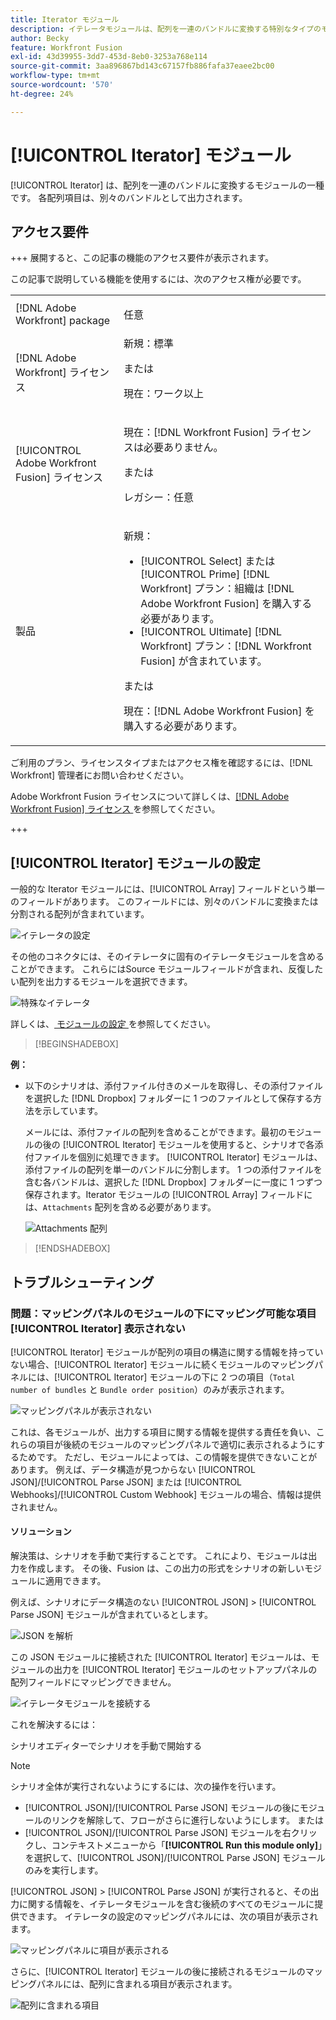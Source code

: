 ```yaml
---
title: Iterator モジュール
description: イテレータモジュールは、配列を一連のバンドルに変換する特別なタイプのモジュールです。各配列項目は、別々のバンドルとして出力されます。
author: Becky
feature: Workfront Fusion
exl-id: 43d39955-3dd7-453d-8eb0-3253a768e114
source-git-commit: 3aa896867bd143c67157fb886fafa37eaee2bc00
workflow-type: tm+mt
source-wordcount: '570'
ht-degree: 24%

---
```


# [!UICONTROL Iterator] モジュール

[!UICONTROL Iterator] は、配列を一連のバンドルに変換するモジュールの一種です。 各配列項目は、別々のバンドルとして出力されます。

## アクセス要件

+++ 展開すると、この記事の機能のアクセス要件が表示されます。

この記事で説明している機能を使用するには、次のアクセス権が必要です。

<table style="table-layout:auto">
 <col> 
 <col> 
 <tbody> 
  <tr> 
    <td role="rowheader">[!DNL Adobe Workfront] package</td> 
   <td> <p>任意</p> </td> 
  </tr> 
  <tr data-mc-conditions=""> 
   <td role="rowheader">[!DNL Adobe Workfront] ライセンス</td> 
   <td> 新規：標準<p>または</p><p>現在：ワーク以上</p> </td> 
  </tr> 
  <tr> 
   <td role="rowheader">[!UICONTROL Adobe Workfront Fusion] ライセンス</td> 
   <td>
   <p>現在：[!DNL Workfront Fusion] ライセンスは必要ありません。</p>
   <p>または</p>
   <p>レガシー：任意 </p>
   </td> 
  </tr> 
  <tr> 
   <td role="rowheader">製品</td> 
   <td>
   <p>新規：</p> <ul><li>[!UICONTROL Select] または [!UICONTROL Prime] [!DNL Workfront] プラン：組織は [!DNL Adobe Workfront Fusion] を購入する必要があります。</li><li>[!UICONTROL Ultimate] [!DNL Workfront] プラン：[!DNL Workfront Fusion] が含まれています。</li></ul>
   <p>または</p>
   <p>現在：[!DNL Adobe Workfront Fusion] を購入する必要があります。</p>
   </td> 
  </tr>
 </tbody> 
</table>


ご利用のプラン、ライセンスタイプまたはアクセス権を確認するには、[!DNL Workfront] 管理者にお問い合わせください。

Adobe Workfront Fusion ライセンスについて詳しくは、[[!DNL Adobe Workfront Fusion]  ライセンス ](/help/workfront-fusion/set-up-and-manage-workfront-fusion/licensing-operations-overview/license-automation-vs-integration.md) を参照してください。

+++

## [!UICONTROL Iterator] モジュールの設定

一般的な Iterator モジュールには、[!UICONTROL Array] フィールドという単一のフィールドがあります。 このフィールドには、別々のバンドルに変換または分割される配列が含まれています。

![ イテレータの設定 ](assets/set-up-iterator.jpg)

その他のコネクタには、そのイテレータに固有のイテレータモジュールを含めることができます。 これらにはSource モジュールフィールドが含まれ、反復したい配列を出力するモジュールを選択できます。

![ 特殊なイテレータ ](assets/specialized-iterators.jpg)

詳しくは、[ モジュールの設定 ](/help/workfront-fusion/create-scenarios/add-modules/configure-a-modules-settings.md) を参照してください。

>[!BEGINSHADEBOX]

**例：**

* 以下のシナリオは、添付ファイル付きのメールを取得し、その添付ファイルを選択した [!DNL Dropbox] フォルダーに 1 つのファイルとして保存する方法を示しています。

  メールには、添付ファイルの配列を含めることができます。最初のモジュールの後の [!UICONTROL Iterator] モジュールを使用すると、シナリオで各添付ファイルを個別に処理できます。 [!UICONTROL Iterator] モジュールは、添付ファイルの配列を単一のバンドルに分割します。 1 つの添付ファイルを含む各バンドルは、選択した [!DNL Dropbox] フォルダーに一度に 1 つずつ保存されます。Iterator モジュールの [!UICONTROL Array] フィールドには、`Attachments` 配列を含める必要があります。

  ![Attachments 配列 ](assets/attachments-array.jpg)

>[!ENDSHADEBOX]


## トラブルシューティング

### 問題：マッピングパネルのモジュールの下にマッピング可能な項目 [!UICONTROL Iterator] 表示されない

[!UICONTROL Iterator] モジュールが配列の項目の構造に関する情報を持っていない場合、[!UICONTROL Iterator] モジュールに続くモジュールのマッピングパネルには、[!UICONTROL Iterator] モジュールの下に 2 つの項目（`Total number of bundles` と `Bundle order position`）のみが表示されます。

![ マッピングパネルが表示されない ](assets/mapping-panel-doesnt-display.png)

これは、各モジュールが、出力する項目に関する情報を提供する責任を負い、これらの項目が後続のモジュールのマッピングパネルで適切に表示されるようにするためです。 ただし、モジュールによっては、この情報を提供できないことがあります。 例えば、データ構造が見つからない [!UICONTROL JSON]/[!UICONTROL Parse JSON] または [!UICONTROL Webhooks]/[!UICONTROL Custom Webhook] モジュールの場合、情報は提供されません。

#### ソリューション

解決策は、シナリオを手動で実行することです。 これにより、モジュールは出力を作成します。 その後、Fusion は、この出力の形式をシナリオの新しいモジュールに適用できます。

例えば、シナリオにデータ構造のない [!UICONTROL JSON] > [!UICONTROL Parse JSON] モジュールが含まれているとします。

![JSON を解析](assets/json-parse-json.png)

この JSON モジュールに接続された [!UICONTROL Iterator] モジュールは、モジュールの出力を [!UICONTROL Iterator] モジュールのセットアップパネルの配列フィールドにマッピングできません。

![ イテレータモジュールを接続する ](assets/connect-iterator-module.png)

これを解決するには：

シナリオエディターでシナリオを手動で開始する

>[!NOTE]
>
>シナリオ全体が実行されないようにするには、次の操作を行います。
>
>* [!UICONTROL JSON]/[!UICONTROL Parse JSON] モジュールの後にモジュールのリンクを解除して、フローがさらに進行しないようにします。
>   または
>* [!UICONTROL JSON]/[!UICONTROL Parse JSON] モジュールを右クリックし、コンテキストメニューから「**[!UICONTROL Run this module only]**」を選択して、[!UICONTROL JSON]/[!UICONTROL Parse JSON] モジュールのみを実行します。

[!UICONTROL JSON] > [!UICONTROL Parse JSON] が実行されると、その出力に関する情報を、イテレータモジュールを含む後続のすべてのモジュールに提供できます。 イテレータの設定のマッピングパネルには、次の項目が表示されます。

![ マッピングパネルに項目が表示される ](assets/mapping-panel-displays-items.png)

さらに、[!UICONTROL Iterator] モジュールの後に接続されるモジュールのマッピングパネルには、配列に含まれる項目が表示されます。

![ 配列に含まれる項目 ](assets/items-contained-in-array.png)

